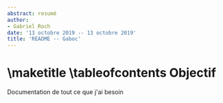 ```yaml
---
abstract: resumé
author:
- Gabriel Roch
date: '13 octobre 2019 -- 13 octobre 2019'
title: 'README -- Gaboc'
---
```


\maketitle
\tableofcontents
Objectif
========

Documentation de tout ce que j'ai besoin
